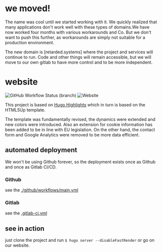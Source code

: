 # we moved!

The name was cool until we started working with it. We quickly realized that many applications don't work well with these types of domains.We have now worked four months with various workarounds and Co. But we don't want to push this further, as workarounds are simply not suitable for a production environment.

The new domain is [retarded.systems] where the project and services will continue to run. Code and other things will remain accessible, but we will move to our own gitlab to have more control and to be more independent.

# website

![GitHub Workflow Status (branch)](https://img.shields.io/github/workflow/status/hackercave/website/Publish/master?style=flat-square)  ![Website](https://img.shields.io/website?style=flat-square&url=https%3A%2F%2Fwww.xn--hckerhhle-v2a7r.org%2F)

This project is based on [Hugo Highlights](https://github.com/schmanat/hugo-highlights-theme) which in turn is based on the HTML5Up template.

The template was fundamentally revised, the dynamics were extended and new colors were introduced. Also an extension for cookie information has been added to be in line with EU legislation. On the other hand, the contact form and Google Analytics were removed to be more data efficient.

## automated deployment

We won't be using Github forever, so the deployment exists once as Github and once as Gitlab CI/CD.

### Github

see the [./github/workflows/main.yml](https://github.com/hackercave/website/blob/master/.github/workflows/main.yml)

### Gitlab

see the [.gitlab-ci.yml](https://github.com/hackercave/website/blob/master/.gitlab-ci.yml)

## see in action

just clone the project and run `$ hugo server --disableFastRender` or go on our website.
